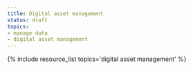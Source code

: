 ```yaml
---
title: Digital asset management
status: draft
topics:
- manage data
- digital asset management
---
```

{% include resource_list topics='digital asset management' %}